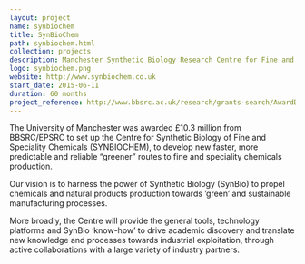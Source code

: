 ```yaml
---
layout: project
name: synbiochem
title: SynBioChem
path: synbiochem.html
collection: projects
description: Manchester Synthetic Biology Research Centre for Fine and Specialty Chemicals
logo: synbiochem.png
website: http://www.synbiochem.co.uk
start_date: 2015-06-11
duration: 60 months
project_reference: http://www.bbsrc.ac.uk/research/grants-search/AwardDetails.aspx?FundingReference=BB/M017702/1
---
```


The University of Manchester was awarded £10.3 million from
BBSRC/EPSRC to set up the Centre for Synthetic Biology of Fine and
Speciality Chemicals (SYNBIOCHEM), to develop new faster, more
predictable and reliable “greener” routes to fine and speciality
chemicals production.

Our vision is to harness the power of Synthetic Biology (SynBio) to
propel chemicals and natural products production towards ’green’ and
sustainable manufacturing processes.

More broadly, the Centre will provide the general tools, technology
platforms and SynBio ‘know-how’ to drive academic discovery and
translate new knowledge and processes towards industrial exploitation,
through active collaborations with a large variety of industry
partners.
